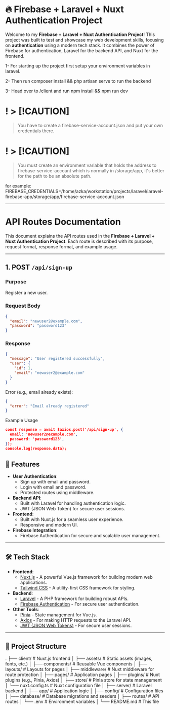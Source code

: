 # 🔥 Firebase + Laravel + Nuxt Authentication Project

Welcome to my **Firebase + Laravel + Nuxt Authentication Project**! This project was built to test and showcase my web development skills, focusing on **authentication** using a modern tech stack. It combines the power of Firebase for authentication, Laravel for the backend API, and Nuxt for the frontend.

1- For starting up the project first setup your environment variables in laravel.

2- Then run composer install && php artisan serve to run the backend

3- Head over to /client and run npm install && npm run dev

# ! > [!CAUTION]

> You have to create a firebase-service-account.json and put your own credentials there.

# ! > [!CAUTION]

> You must create an environment variable that holds the address to firebase-service-account which is normally in /storage/app, it's better for the path to be an absolute path.

for example:
FIREBASE_CREDENTIALS=/home/azka/workstation/projects/laravel/laravel-firebase-app/storage/app/firebase-service-account.json

---
# API Routes Documentation

This document explains the API routes used in the **Firebase + Laravel + Nuxt Authentication Project**. Each route is described with its purpose, request format, response format, and example usage.

---

## 1. **POST `/api/sign-up`**

### Purpose
Register a new user.

### Request Body
```json
{
  "email": "newuser2@example.com",
  "password": "password123"
}
```
### Response
```json
{
  "message": "User registered successfully",
  "user": {
    "id": 1,
    "email": "newuser2@example.com"
  }
}
```
Error (e.g., email already exists):
```json
{
  "error": "Email already registered"
}
```
Example Usage
```json
const response = await $axios.post('/api/sign-up', {
  email: 'newuser2@example.com',
  password: 'password123',
});
console.log(response.data);
```

## 🚀 Features

- **User Authentication**:
  - Sign up with email and password.
  - Login with email and password.
  - Protected routes using middleware.
- **Backend API**:
  - Built with Laravel for handling authentication logic.
  - JWT (JSON Web Token) for secure user sessions.
- **Frontend**:
  - Built with Nuxt.js for a seamless user experience.
  - Responsive and modern UI.
- **Firebase Integration**:
  - Firebase Authentication for secure and scalable user management.

---

## 🛠️ Tech Stack

- **Frontend**:
  - [Nuxt.js](https://nuxtjs.org/) - A powerful Vue.js framework for building modern web applications.
  - [Tailwind CSS](https://tailwindcss.com/) - A utility-first CSS framework for styling.
- **Backend**:
  - [Laravel](https://laravel.com/) - A PHP framework for building robust APIs.
  - [Firebase Authentication](https://firebase.google.com/products/auth) - For secure user authentication.
- **Other Tools**:
  - [Pinia](https://pinia.vuejs.org/) - State management for Vue.js.
  - [Axios](https://axios-http.com/) - For making HTTP requests to the Laravel API.
  - [JWT (JSON Web Tokens)](https://jwt.io/) - For secure user sessions.

---

## 📂 Project Structure

.
├── client/                  # Nuxt.js frontend
│   ├── assets/              # Static assets (images, fonts, etc.)
│   ├── components/          # Reusable Vue components
│   ├── layouts/             # Layouts for pages
│   ├── middleware/          # Nuxt middleware for route protection
│   ├── pages/               # Application pages
│   ├── plugins/             # Nuxt plugins (e.g., Pinia, Axios)
│   ├── store/               # Pinia store for state management
│   └── nuxt.config.ts       # Nuxt configuration file
│
├── server/                  # Laravel backend
│   ├── app/                 # Application logic
│   ├── config/              # Configuration files
│   ├── database/            # Database migrations and seeders
│   ├── routes/              # API routes
│   └── .env                 # Environment variables
│
└── README.md                # This file
